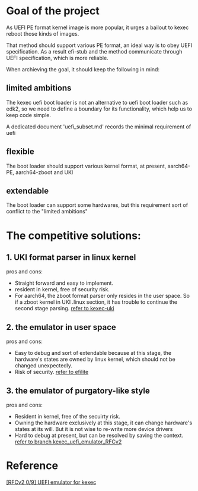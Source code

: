 # Goal of the project
As UEFI PE format kernel image is more popular, it urges a bailout to kexec reboot those kinds of images.

That method should support various PE format, an ideal way is to obey UEFI specification. As a result efi-stub and the method communicate through UEFI specification, which is more reliable.

When archieving the goal, it should keep the following in mind:

## limited ambitions
The kexec uefi boot loader is not an alternative to uefi boot loader such as edk2, so we need to define a boundary for its functionality, which help us to keep code simple.

A dedicated document 'uefi_subset.md' records the minimal requirement of uefi

## flexible
The boot loader should support various kernel format, at present, aarch64-PE, aarch64-zboot and UKI

## extendable
The boot loader can support some hardwares, but this requirement sort of conflict to the "limited ambitions"

# The competitive solutions:

## 1. UKI format parser in linux kernel
pros and cons:
- Straight forward and easy to implement.
- resident in kernel, free of security risk.
- For aarch64, the zboot format parser only resides in the user space. So if a zboot kernel in UKI .linux section, it has trouble to continue the second stage parsing.
[refer to kexec-uki][1]

## 2. the emulator in user space 
pros and cons:
- Easy to debug and sort of extendable because at this stage, the hardware's states are owned by linux kernel, which should not be changed unexpectedly.
- Risk of security.
[refer to efilite][2]

## 3. the emulator of purgatory-like style
pros and cons:
- Resident in kernel, free of the secuirty risk.
- Owning the hardware exclusively at this stage, it can change hardware's states at its will. But it is not wise to re-write more device drivers
- Hard to debug at present, but can be resolved by saving the context.
[refer to branch kexec_uefi_emulator_RFCv2][3]

# Reference
[[RFCv2 0/9] UEFI emulator for kexec][4]

[1]: https://github.com/Cydox/linux/blob/2908db6d8556fa617298cfb713355edaa9e4b095/arch/x86/kernel/kexec-uki.c
[2]: https://github.com/ardbiesheuvel/efilite.git
[3]: https://github.com/pfliu/linux/tree/kexec_uefi_emulator_RFCv2
[4]: https://lore.kernel.org/lkml/20240819145417.23367-1-piliu@redhat.com/T/
